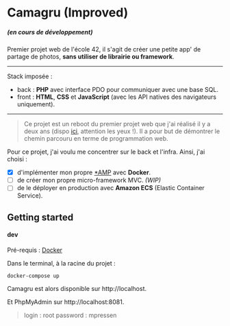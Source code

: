 # Camagru (Improved)
##### *(en cours de développement)*
Premier projet web de l'école 42, il s'agit de créer une petite app' de partage de photos, **sans utiliser de librairie ou framework**.
___

Stack imposée : 
- back : **PHP** avec interface PDO pour communiquer avec une base SQL.
- front : **HTML**, **CSS** et **JavaScript** (avec les API natives des navigateurs uniquement).
___

>Ce projet est un reboot du premier projet web que j'ai réalisé il y a deux ans (dispo [ici](https://github.com/mpressen/web-portfolio/tree/master/camagru), attention les yeux !). Il a pour but de démontrer le chemin parcouru en terme de programmation web.

Pour ce projet, j'ai voulu me concentrer sur le back et l'infra. Ainsi, j'ai choisi :
- [x] d'implémenter mon propre [*AMP](https://fr.wikipedia.org/wiki/*AMP) avec **Docker**.
- [ ]  de créer mon propre micro-framework MVC. *(WIP)*
- [ ] de le déployer en production avec **Amazon ECS** (Elastic Container Service).

## Getting started

#### dev
Pré-requis : [Docker](https://www.docker.com/)

Dans le terminal, à la racine du projet :
```
docker-compose up
```

Camagru est alors disponible sur http://localhost.

Et PhpMyAdmin sur http://localhost:8081.
>login : root
> password : mpressen